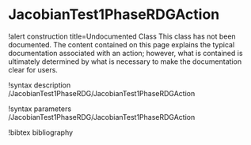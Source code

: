 <!-- MOOSE Documentation Stub: Remove this when content is added. -->

# JacobianTest1PhaseRDGAction

!alert construction title=Undocumented Class
This class has not been documented. The content contained on this page explains the typical
documentation associated with an action; however, what is contained is ultimately determined by what
is necessary to make the documentation clear for users.

!syntax description /JacobianTest1PhaseRDG/JacobianTest1PhaseRDGAction

!syntax parameters /JacobianTest1PhaseRDG/JacobianTest1PhaseRDGAction

!bibtex bibliography
